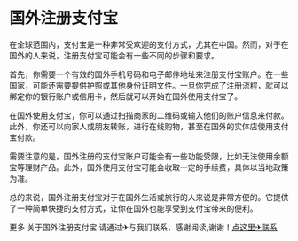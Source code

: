 # 国外注册支付宝

在全球范围内，支付宝是一种非常受欢迎的支付方式，尤其在中国。然而，对于在国外的人来说，注册支付宝可能会有一些不同的步骤和要求。

首先，你需要一个有效的国外手机号码和电子邮件地址来注册支付宝账户。在一些国家，可能还需要提供护照或其他身份证明文件。一旦你完成了注册流程，就可以绑定你的银行账户或信用卡，然后就可以开始在国外使用支付宝了。

在国外使用支付宝，你可以通过扫描商家的二维码或输入他们的账户信息来付款。此外，你还可以向家人或朋友转账，进行在线购物，甚至在国外的实体店使用支付宝付款。

需要注意的是，国外注册的支付宝账户可能会有一些功能受限，比如无法使用余额宝等理财产品。此外，国外使用支付宝可能会收取一定的手续费，具体以当地政策为准。

总的来说，国外注册支付宝对于在国外生活或旅行的人来说是非常方便的。它提供了一种简单快捷的支付方式，让你在国外也能享受到支付宝带来的便利。

更多 关于国外注册支付宝 请通过✈与我们联系，感谢阅读,谢谢！[点这里✈联系](https://ads.k02.cc)